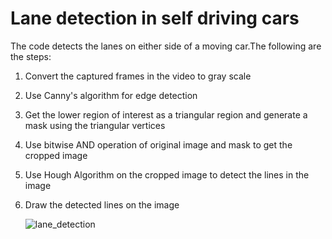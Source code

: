 # Lane detection in self driving cars
The code detects the lanes on either side of a moving car.The following are the steps:
1) Convert the captured frames in the video to gray scale
2) Use Canny's algorithm for edge detection
3) Get the lower region of interest as a triangular region and generate a mask using the triangular vertices
4) Use bitwise AND operation of original image and mask to get the cropped image
5) Use Hough Algorithm on the cropped image to detect the lines in the image
6) Draw the detected lines on the image

   ![lane_detection](https://github.com/sunithalv/MyProjects/assets/28974154/9452d687-87cc-48bf-bc38-bd27bfe689eb)
